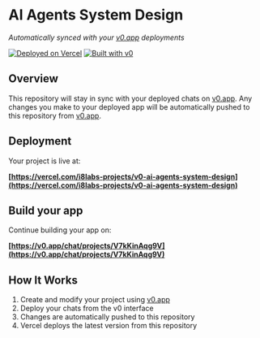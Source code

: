 # AI Agents System Design

*Automatically synced with your [v0.app](https://v0.app) deployments*

[![Deployed on Vercel](https://img.shields.io/badge/Deployed%20on-Vercel-black?style=for-the-badge&logo=vercel)](https://vercel.com/i8labs-projects/v0-ai-agents-system-design)
[![Built with v0](https://img.shields.io/badge/Built%20with-v0.app-black?style=for-the-badge)](https://v0.app/chat/projects/V7kKinAqg9V)

## Overview

This repository will stay in sync with your deployed chats on [v0.app](https://v0.app).
Any changes you make to your deployed app will be automatically pushed to this repository from [v0.app](https://v0.app).

## Deployment

Your project is live at:

**[https://vercel.com/i8labs-projects/v0-ai-agents-system-design](https://vercel.com/i8labs-projects/v0-ai-agents-system-design)**

## Build your app

Continue building your app on:

**[https://v0.app/chat/projects/V7kKinAqg9V](https://v0.app/chat/projects/V7kKinAqg9V)**

## How It Works

1. Create and modify your project using [v0.app](https://v0.app)
2. Deploy your chats from the v0 interface
3. Changes are automatically pushed to this repository
4. Vercel deploys the latest version from this repository